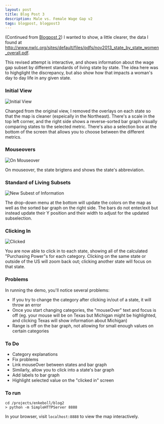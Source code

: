 ```yaml
---
layout: post
title: Blog Post 3
description: Male vs. Female Wage Gap v2
tags: blogpost, blogpost3
---
```


<!-- use tags blogpost1 blogpost2 blogpost3 for easy grouping -->
<!-- please reserve for @malecki's use only tags 'slides', 'emails' -->

(Continued from [Blogpost 2](http://malecki.github.io/edav/2014/05/13/enkeboll-blog2/)) I wanted to show, a little clearer, the data I found at http://www.nwlc.org/sites/default/files/pdfs/nov2013_state_by_state_women_overall.pdf.  

This revised attempt is interactive, and shows information about the wage gap subset by different standards of living state by state.  The idea here was to highglight the discrepancy, but also show how that impacts a woman's day to day life in any given state.

### Initial View
![Initial View](https://raw.githubusercontent.com/enkeboll/edav/ae_blog3/projects/enkeboll/blog2/initial.png)

Changed from the original view, I removed the overlays on each state so that the map is cleaner (espeically in the Northeast).  There's a scale in the top left corner, and the right side shows a reverse-sorted bar graph visually comparing states to the selected metric.  There's also a selection box at the bottom of the screen that allows you to choose between the different metrics.

### Mouseovers
![On Mouseover](https://raw.githubusercontent.com/enkeboll/edav/ae_blog3/projects/enkeboll/blog2/mouseover.png)

On mouseover, the state brigtens and shows the state's abbreviation.

### Standard of Living Subsets
![New Subest of Information](https://raw.githubusercontent.com/enkeboll/edav/ae_blog3/projects/enkeboll/blog2/new_subset.png)

The drop-down menu at the bottom will update the colors on the map as well as the sorted bar graph on the right side.  The bars do not enter/exit but instead update their Y position and their width to adjust for the updated subselection.

### Clicking In
![Clicked](https://raw.githubusercontent.com/enkeboll/edav/ae_blog3/projects/enkeboll/blog2/clicked.png)

You are now able to click in to each state, showing all of the calculated "Purchasing Power"s for each category. Clicking on the same state or outside of the US will zoom back out; clicking another state will focus on that state.

### Problems
In running the demo, you'll notice several problems:
+ If you try to change the category after clicking in/out of a state, it will throw an error
+ Once you start changing categories, the "mouseOver" text and focus is off (eg. your mouse will be on Texas but Michigan might be highlighted, and clicking Texas will show information about Michigan)
+ Range is off on the bar graph, not allowing for small enough values on certain categories

### To Do
+ Category explanations
+ Fix problems
+ Link mouseOver between states and bar graph
+ Similarly, allow you to click into a state's bar graph
+ Add labels to bar graph
+ Highlight selected value on the "clicked in" screen

### To run
```
cd /projects/enkeboll/blog2
> python -m SimpleHTTPServer 8888
```

In your browser, visit `localhost:8888` to view the map interactively.
